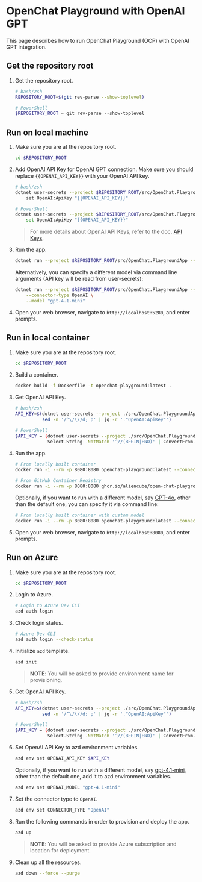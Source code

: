 # OpenChat Playground with OpenAI GPT

This page describes how to run OpenChat Playground (OCP) with OpenAI GPT integration.

## Get the repository root

1. Get the repository root.

    ```bash
    # bash/zsh
    REPOSITORY_ROOT=$(git rev-parse --show-toplevel)
    ```

    ```powershell
    # PowerShell
    $REPOSITORY_ROOT = git rev-parse --show-toplevel
    ```

## Run on local machine

1. Make sure you are at the repository root.

    ```bash
    cd $REPOSITORY_ROOT
    ```

1. Add OpenAI API Key for OpenAI GPT connection. Make sure you should replace `{{OPENAI_API_KEY}}` with your OpenAI API key.

    ```bash
    # bash/zsh
    dotnet user-secrets --project $REPOSITORY_ROOT/src/OpenChat.PlaygroundApp \
        set OpenAI:ApiKey "{{OPENAI_API_KEY}}"
    ```

    ```bash
    # PowerShell
    dotnet user-secrets --project $REPOSITORY_ROOT/src/OpenChat.PlaygroundApp `
        set OpenAI:ApiKey "{{OPENAI_API_KEY}}"
    ```

    > For more details about OpenAI API Keys, refer to the doc, [API Keys](https://platform.openai.com/api-keys).

1. Run the app.

    ```bash
    dotnet run --project $REPOSITORY_ROOT/src/OpenChat.PlaygroundApp -- --connector-type OpenAI
    ```

    Alternatively, you can specify a different model via command line arguments (API key will be read from user-secrets):

    ```bash
    dotnet run --project $REPOSITORY_ROOT/src/OpenChat.PlaygroundApp -- \
        --connector-type OpenAI \
        --model "gpt-4.1-mini"
    ```

1. Open your web browser, navigate to `http://localhost:5280`, and enter prompts.

## Run in local container

1. Make sure you are at the repository root.

    ```bash
    cd $REPOSITORY_ROOT
    ```

1. Build a container.

    ```bash
    docker build -f Dockerfile -t openchat-playground:latest .
    ```

1. Get OpenAI API Key.

    ```bash
    # bash/zsh
    API_KEY=$(dotnet user-secrets --project ./src/OpenChat.PlaygroundApp list --json | \
              sed -n '/^\/\//d; p' | jq -r '."OpenAI:ApiKey"')
    ```

    ```bash
    # PowerShell
    $API_KEY = (dotnet user-secrets --project ./src/OpenChat.PlaygroundApp list --json | `
                Select-String -NotMatch '^//(BEGIN|END)' | ConvertFrom-Json).'OpenAI:ApiKey'
    ```

1. Run the app.

    ```bash
    # From locally built container
    docker run -i --rm -p 8080:8080 openchat-playground:latest --connector-type OpenAI --api-key $API_KEY
    ```

    ```bash
    # From GitHub Container Registry
    docker run -i --rm -p 8080:8080 ghcr.io/aliencube/open-chat-playground/openchat-playground:latest --connector-type OpenAI --api-key $API_KEY
    ```

    Optionally, if you want to run with a different model, say [GPT-4o](https://openai.com/index/hello-gpt-4o/), other than the default one, you can specify it via command line:

    ```bash
    # From locally built container with custom model
    docker run -i --rm -p 8080:8080 openchat-playground:latest --connector-type OpenAI --api-key $API_KEY --model gpt-4o
    ```

1. Open your web browser, navigate to `http://localhost:8080`, and enter prompts.

## Run on Azure

1. Make sure you are at the repository root.

    ```bash
    cd $REPOSITORY_ROOT
    ```

1. Login to Azure.

    ```bash
    # Login to Azure Dev CLI
    azd auth login
    ```

1. Check login status.

    ```bash
    # Azure Dev CLI
    azd auth login --check-status
    ```

1. Initialize `azd` template.

    ```bash
    azd init
    ```

    > **NOTE**: You will be asked to provide environment name for provisioning.

1. Get OpenAI API Key.

    ```bash
    # bash/zsh
    API_KEY=$(dotnet user-secrets --project ./src/OpenChat.PlaygroundApp list --json | \
              sed -n '/^\/\//d; p' | jq -r '."OpenAI:ApiKey"')
    ```

    ```bash
    # PowerShell
    $API_KEY = (dotnet user-secrets --project ./src/OpenChat.PlaygroundApp list --json | `
                Select-String -NotMatch '^//(BEGIN|END)' | ConvertFrom-Json).'OpenAI:ApiKey'
    ```

1. Set OpenAI API Key to azd environment variables.

    ```bash
    azd env set OPENAI_API_KEY $API_KEY
    ```

    Optionally, if you want to run with a different model, say [gpt-4.1-mini](https://openai.com/index/hello-gpt-4.1-mini/), other than the default one, add it to azd environment variables.

    ```bash
    azd env set OPENAI_MODEL "gpt-4.1-mini"
    ```

1. Set the connector type to `OpenAI`.

    ```bash
    azd env set CONNECTOR_TYPE "OpenAI"
    ```

1. Run the following commands in order to provision and deploy the app.

    ```bash
    azd up
    ```

    > **NOTE**: You will be asked to provide Azure subscription and location for deployment.

1. Clean up all the resources.

    ```bash
    azd down --force --purge
    ```

